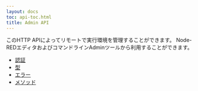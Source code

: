 ```yaml
---
layout: docs
toc: api-toc.html
title: Admin API
---
```


このHTTP APIによってリモートで実行環境を管理することができます。
Node-REDエディタおよびコマンドラインAdminツールから利用することができます。

- [認証](/docs/api/admin/oauth)
- [型](/docs/api/admin/types)
- [エラー](/docs/api/admin/errors)
- [メソッド](/docs/api/admin/methods)
